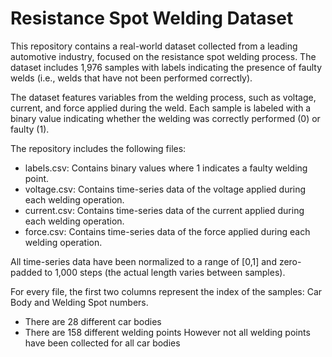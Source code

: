# Resistance Spot Welding Dataset
This repository contains a real-world dataset collected from a leading automotive industry, focused on the resistance spot welding process. The dataset includes 1,976 samples with labels indicating the presence of faulty welds (i.e., welds that have not been performed correctly).

The dataset features variables from the welding process, such as voltage, current, and force applied during the weld. Each sample is labeled with a binary value indicating whether the welding was correctly performed (0) or faulty (1).

The repository includes the following files:
- labels.csv: Contains binary values where 1 indicates a faulty welding point.
- voltage.csv: Contains time-series data of the voltage applied during each welding operation.
- current.csv: Contains time-series data of the current applied during each welding operation.
- force.csv: Contains time-series data of the force applied during each welding operation.

All time-series data have been normalized to a range of [0,1] and zero-padded to 1,000 steps (the actual length varies between samples).

For every file, the first two columns represent the index of the samples: Car Body and Welding Spot numbers.
- There are 28 different car bodies
- There are 158 different welding points
However not all welding points have been collected for all car bodies



